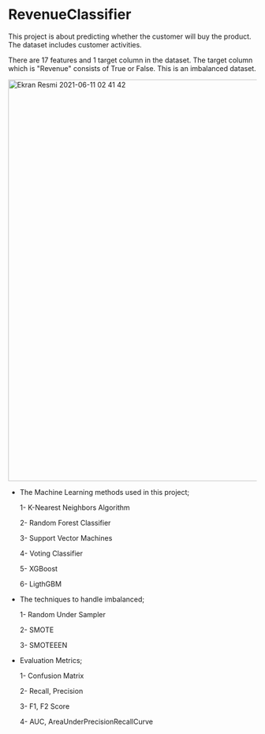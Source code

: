 # RevenueClassifier
This project is about predicting whether the customer will buy the product. The dataset includes customer activities.

There are 17 features and 1 target column in the dataset. The target column which is "Revenue" consists of True or False. This is an imbalanced dataset.

<img width="814" alt="Ekran Resmi 2021-06-11 02 41 42" src="https://user-images.githubusercontent.com/85192206/121618417-a17d1d80-ca5e-11eb-8791-087661dc702e.png">


* The Machine Learning methods used in this project;

  1- K-Nearest Neighbors Algorithm 
  
  2- Random Forest Classifier
  
  3- Support Vector Machines
  
  4- Voting Classifier
  
  5- XGBoost
  
  6- LigthGBM
  
* The techniques to handle imbalanced;

  1- Random Under Sampler
  
  2- SMOTE
  
  3- SMOTEEEN
  
* Evaluation Metrics;

  1- Confusion Matrix
  
  2- Recall, Precision
  
  3- F1, F2 Score
  
  4- AUC, AreaUnderPrecisionRecallCurve
  

  
